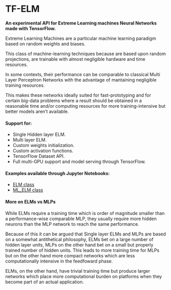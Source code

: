 # TF-ELM
**An experimental API for Extreme Learning machines Neural Networks made with TensorFlow.**

Extreme Learning Machines are a particular machine learning paradigm
based on random weights and biases.

This class of machine-learning techniques because are based upon random projections,
are trainable with almost negligible hardware and time resources.

In some contexts, their performance can be comparable to classical Multi Layer Perceptron Networks with the advantage of mantaining negligible training resources.

This makes these networks ideally suited for fast-prototyping and for certain big-data problems where a result should be obtained in a
reasonable time and/or computing resources for more training-intensive but better models aren’t
available.



#### Support for:

- Single Hidden layer ELM.
- Multi layer ELM.
- Custom weights initialization.
- Custom activation functions.
- TensorFlow Dataset API.
- Full multi-GPU support and model serving through TensorFlow.

#### Examples available through Jupyter Notebooks:
- [ELM class](https://github.com/popcornell/tfelm/blob/pop_new/ELM_class_example.ipynb)
- [ML_ELM class](https://github.com/popcornell/tfelm/blob/pop_new/ML_ELM_class_example.ipynb)

#### More on ELMs vs MLPs

While ELMs require a training time which is order of magnitude smaller than a performance-wise comparable MLP,
they usually require more hidden neurons than the MLP network to reach the same performance.

Because of this it can be argued that Single layer ELMs and MLPs are based on a somewhat antithetical philosophy, ELMs bet on
a large number of hidden layer units, MLPs on the other hand bet on a small but properly trained
number of hidden units.
This leads to more training time for MLPs but on the other hand more compact networks which
are less computationally intensive in the feedfoward phase.

ELMs, on the other hand, have trivial training time but produce larger networks which place more
computational burden on platforms when they become part of an actual application.
